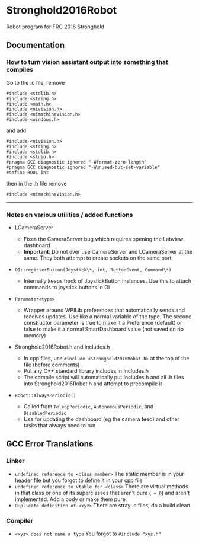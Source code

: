 # Stronghold2016Robot
Robot program for FRC 2016 Stronghold

## Documentation ##

### How to turn vision assistant output into something that compiles ###
Go to the .c file, remove

    #include <stdlib.h>
    #include <string.h>
    #include <math.h>
    #include <nivision.h>
    #include <nimachinevision.h>
    #include <windows.h>

and add 

    #include <nivision.h>
    #include <string.h>
    #include <stdlib.h>
    #include <stdio.h>
    #pragma GCC diagnostic ignored "-Wformat-zero-length"
    #pragma GCC diagnostic ignored "-Wunused-but-set-variable"
    #define BOOL int

then in the .h file remove

    #include <nimachinevision.h>

---

### Notes on various utilities / added functions ###

* LCameraServer
    * Fixes the CameraServer bug which requires opening the Labview dashboard
  * **Important**: Do not ever use CameraServer and LCameraServer at the same. They both attempt to create sockets on the same port

* `OI::registerButton(Joystick\*, int, ButtonEvent, Command\*)`
    * Internally keeps track of JoystickButton instances. Use this to attach commands to joystick buttons in OI

* `Parameter<type>`
    * Wrapper around WPILib preferences that automatically sends and receives updates. Use like a normal variable of the type. The second constructor parameter is true to make it a Preference (default) or false to make it a normal SmartDashboard value (not saved on rio memory)

* Stronghold2016Robot.h and Includes.h
    * In cpp files, use `#include <Stronghold2016Robot.h>` at the top of the file (before comments)
    * Put any C++ standard library includes in Includes.h
    * The compile script will automatically put Includes.h and all .h files into Stronghold2016Robot.h and attempt to precompile it

* `Robot::AlwaysPeriodic()`
    * Called from `TeleopPeriodic`, `AutonomousPeriodic`, and `DisabledPeriodic`
    * Use for updating the dashboard (eg the camera feed) and other tasks that always need to run


## GCC Error Translations ##

### Linker ###

- `undefined reference to <class member>` The static member is in your header file but you forgot to define it in your cpp file
- `undefined reference to vtable for <class>` There are virtual methods in that class or one of its superclasses that aren't pure (` = 0`) and aren't implemented. Add a body or make them pure.
- `Duplicate definition of <xyz>` There are stray .o files, do a build clean

### Compiler ###

- `<xyz> does not name a type` You forgot to `#include "xyz.h"`